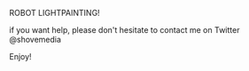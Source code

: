 ROBOT LIGHTPAINTING!

if you want help,
please don't hesitate to contact me on Twitter @shovemedia 

Enjoy!